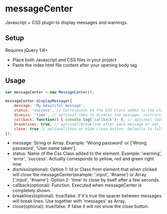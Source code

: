 messageCenter
=============

Javascript + CSS plugin to display messages and warnings.


Setup
----------
Requires jQuery 1.8+

- Place both Javascript and CSS files in your project
- Paste the index.html file content after your opening body tag

Usage
-----

```javascript
var messageCenter = new MessageCenter();

messageCenter.displayMessage({
	message: 'My beautiful message',
	status: 'success', // Corresponds to the CSS class added to the element
	dismiss: 'time', // optional (How to dismiss the message, instructions below. Defaults to not dismiss)
	callback: function() { console.log('callback'); }, // optional (Optional callback)
	breaklines: true, // optional(Breakline after each message or not, default to false)
	close: true // optional(Show or hide close button. Defaults to false)
});
```
- message: String or Array. Example: 'Wrong password' or ['Wrong password', 'User name taken'].
- status: Name of the Css Class added to the element. Example: 'warning', 'error', 'success'. Actually corresponds to yellow, red and green right now.
- dismiss(optional): Option 1: Id or Class from element that when clicked will close the messageCenter(example: '.input', '#name') or Array ['.input', '#name']. Option 2: 'time' to close by itself after a few seconds.
- callback(optional): Function. Executed when messageCenter is completely shown.
- breaklines(optional): true/false. If it's true the spacer between messages will break lines. Use together with 'messages' as Array.
- close(optional): true/false. If false it will not show the close button.